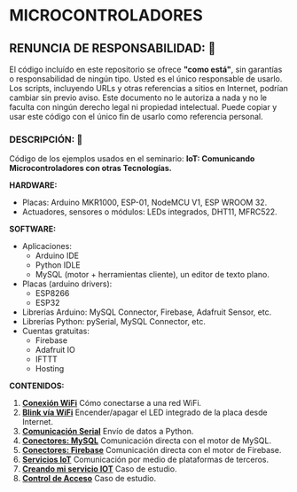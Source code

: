 # MICROCONTROLADORES

## RENUNCIA DE RESPONSABILIDAD: 📢
El código incluído en este repositorio se ofrece **"como está"**, sin garantías o responsabilidad de ningún tipo. Usted es el único responsable de usarlo. Los scripts, incluyendo URLs y otras referencias a sitios en Internet, podrían cambiar sin previo aviso. Este documento no le autoriza a nada y no le faculta con ningún derecho legal ni propiedad intelectual. Puede copiar y usar este código con el único fin de usarlo como referencia personal.

### DESCRIPCIÓN: 🚀
Código de los ejemplos usados en el seminario: **IoT: Comunicando Microcontroladores con otras Tecnologías.**

**HARDWARE:**  
- Placas: Arduino MKR1000, ESP-01, NodeMCU V1, ESP WROOM 32.
- Actuadores, sensores o módulos: LEDs integrados, DHT11, MFRC522.

**SOFTWARE:**
- Aplicaciones:
    + Arduino IDE
    + Python IDLE
    + MySQL (motor + herramientas cliente), un editor de texto plano.
- Placas (arduino drivers):
    + ESP8266
    + ESP32
- Librerías Arduino: MySQL Connector, Firebase, Adafruit Sensor, etc.
- Librerías Python: pySerial, MySQL Connector, etc.
- Cuentas gratuitas:
    + Firebase
    + Adafruit IO
    + IFTTT
    + Hosting

**CONTENIDOS:**

1. **[Conexión WiFi](https://github.com/mauricioge/microcontroladores/tree/master/1.%20Conexi%C3%B3n%20WiFi)** Cómo conectarse a una red WiFi.
2. **[Blink vía WiFi](https://github.com/mauricioge/microcontroladores/tree/master/2.%20Blink%20v%C3%ADa%20WiFi)** Encender/apagar el LED integrado de la placa desde Internet.
3. **[Comunicación Serial](https://github.com/mauricioge/microcontroladores/tree/master/3.%20Comunicaci%C3%B3n%20Serial)** Envío de datos a Python.
4. **[Conectores: MySQL](https://github.com/mauricioge/microcontroladores/tree/master/4.%20Conectores:%20MySQL)** Comunicación directa con el motor de MySQL.
5. **[Conectores: Firebase](https://github.com/mauricioge/microcontroladores/tree/master/5.%20Conectores:%20Firebase)** Comunicación directa con el motor de Firebase.
6. **[Servicios IoT](https://github.com/mauricioge/microcontroladores/tree/master/6.%20Servicios%20IoT)** Comunicación por medio de plataformas de terceros.
7. **[Creando mi servicio IOT](https://github.com/mauricioge/microcontroladores/tree/master/7.%20Creando%20mi%20servicio%20IoT)** Caso de estudio.
8. **[Control de Acceso](https://github.com/mauricioge/microcontroladores/tree/master/8.%20Control%20de%20Acceso)** Caso de estudio.
